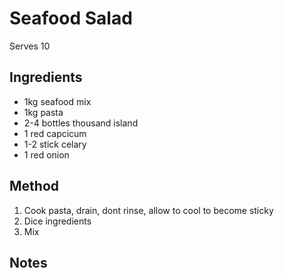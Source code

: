 # Seafood Salad

Serves 10

## Ingredients

* 1kg seafood mix
* 1kg pasta
* 2-4 bottles thousand island
* 1 red capcicum
* 1-2 stick celary
* 1 red onion

## Method

1. Cook pasta, drain, dont rinse, allow to cool to become sticky
2. Dice ingredients
3. Mix

## Notes
